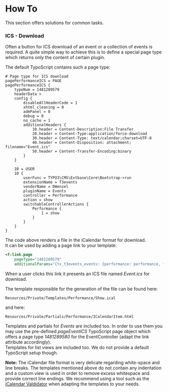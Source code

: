 How To
======

This section offers solutions for common tasks.

### ICS - Download

Often a button for ICS download of an event or a collection of events is required. 
A quite simple way to achieve this is to define a special page type which returns only the content of certain plugin.

The default TypoScript contains such a page type:

```
# Page type for ICS download
pagePerformanceICS = PAGE
pagePerformanceICS {
    typeNum = 1481289579
    headerData >
    config {
        disableAllHeaderCode = 1
        xhtml_cleaning = 0
        admPanel = 0
        debug = 0
        no_cache = 1
        additionalHeaders {
            10.header = Content-Description:File Transfer
            20.header = Content-Type:application/force-download
            30.header = Content-Type: text/calendar;charset=UTF-8
            40.header = Content-Disposition: attachment; filename="Event.ics"
            50.header = Content-Transfer-Encoding:binary
        }
    }

    10 = USER
    10 {
        userFunc = TYPO3\CMS\Extbase\Core\Bootstrap->run
        extensionName = T3events
        vendorName = DWenzel
        pluginName = Events
        controller = Performance
        action = show
        switchableControllerActions {
            Performance {
                1 = show
            }
        }
    }
}
```
The code above renders a file in the iCalendar format for download.  
It can be used by adding a page link to your template:
```xml
<f:link.page
    pageType="1481289579"
    additionalParams="{tx_t3events_events: {performance: performance, format: 'ical'}}">{f:translate(key: 'button.downloadICS', default: 'label.saveSchedulePage')}</f:link.page>
```
When a user clicks this link it presents an ICS file named *Event.ics* for download. 

The template responsible for the generation of the file can be found here:
```
Resources/Private/Templates/Performance/Show.ical
```
and here:
```
Resources/Private/Partials/Performance/ICalendarItem.html
```
Templates and partials for *Events* are included too. 
In order to use them you may use the pre-defined *pageEventICS* TypoScript page object which offers a page type *1481289580* for the EventController (adapt the link attribute accordingly).  
Templates for list views are included too. We do not provide a default TypoScript setup though.

**Note:** The iCalendar file format is very delicate regarding white-space and line breaks.
The templates mentioned above do not contain any indentation and a custom view is used in order to remove excess whitespace and provide correct line endings.
We recommend using a tool such as the [iCalendar Valdidator](https://icalendar.org/validator.html) when adapting the templates to your needs.
